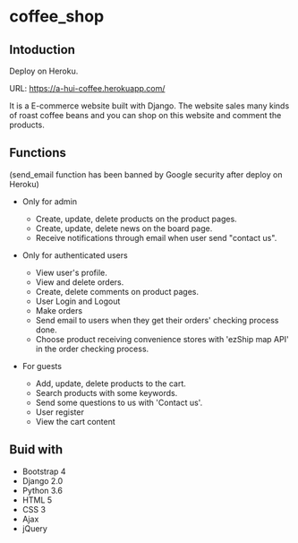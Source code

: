 # coffee_shop
## Intoduction

Deploy on Heroku.

URL: https://a-hui-coffee.herokuapp.com/

It is a E-commerce website built with Django.
The website sales many kinds of roast coffee beans and 
you can shop on this website and comment the products.

## Functions
(send_email function has been banned by Google security after deploy on Heroku)

* Only for admin
  * Create, update, delete products on the product pages.
  * Create, update, delete news on the board page.
  * Receive notifications through email when user send "contact us". 

* Only for authenticated users
  * View user's profile.
  * View and delete orders.
  * Create, delete comments on product pages.
  * User Login and Logout
  * Make orders
  * Send email to users when they get their orders' checking process done.
  * Choose product receiving convenience stores with 'ezShip map API' in the order checking process.

* For guests
  * Add, update, delete products to the cart.
  * Search products with some keywords.
  * Send some questions to us with 'Contact us'.
  * User register
  * View the cart content

## Buid with
* Bootstrap 4
* Django 2.0
* Python 3.6
* HTML 5
* CSS 3
* Ajax
* jQuery
